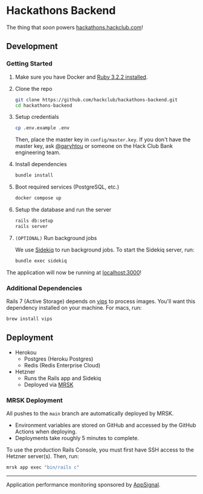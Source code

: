 # Hackathons Backend

The thing that *soon* powers [hackathons.hackclub.com](https://hackathons.hackclub.com)!

## Development

### Getting Started

1. Make sure you have Docker
   and [Ruby 3.2.2 installed](https://www.digitalocean.com/community/tutorials/how-to-install-ruby-on-rails-with-rbenv-on-ubuntu-22-04#step-1-install-rbenv-and-dependencies).

2. Clone the repo

   ```sh
   git clone https://github.com/hackclub/hackathons-backend.git
   cd hackathons-backend
   ```

3. Setup credentials

   ```sh
   cp .env.example .env
   ```

   Then, place the master key in `config/master.key`. If you don't have the
   master key, ask [@garyhtou](https://garytou.com) or someone on the Hack Club
   Bank engineering team.

4. Install dependencies

   ```sh
   bundle install
   ```

5. Boot required services (PostgreSQL, etc.)

   ```sh
   docker compose up
   ```

6. Setup the database and run the server

   ```sh
   rails db:setup
   rails server
   ```

7. `(OPTIONAL)` Run background jobs

   We use [Sidekiq](https://sidekiq.org/) to run background jobs. To start the
   Sidekiq server, run:

   ```sh
   bundle exec sidekiq
   ```

The application will now be running at [localhost:3000](http://localhost:3000)!

### Additional Dependencies

Rails 7 (Active Storage) depends on [vips](https://libvips.github.io/libvips/) to process images. You'll want this
dependency installed on your machine. For macs, run:

```sh
brew install vips
```

## Deployment

- Herokou
  - Postgres (Heroku Postgres)
  - Redis (Redis Enterprise Cloud)
- Hetzner
  - Runs the Rails app and Sidekiq
  - Deployed via [MRSK](https://mrsk.dev/)

### MRSK Deployment

All pushes to the `main` branch are automatically deployed by MRSK.
- Environment variables are stored on GitHub and accessed by the GitHub Actions
  when deploying.
- Deployments take roughly 5 minutes to complete.

To use the production Rails Console, you must first have SSH access to the
Hetzner server(s). Then, run:

```sh
mrsk app exec "bin/rails c"
```

---

Application performance monitoring sponsored by <a href="https://appsignal.com/?ref=github:hackclub/hackathons-backend">AppSignal</a>.
